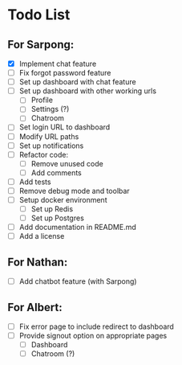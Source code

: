 # Todo List

## For Sarpong:
- [x] Implement chat feature
- [ ] Fix forgot password feature
- [ ] Set up dashboard with chat feature
- [ ] Set up dashboard with other working urls
  - [ ] Profile
  - [ ] Settings (?)
  - [ ] Chatroom
- [ ] Set login URL to dashboard
- [ ] Modify URL paths
- [ ] Set up notifications
- [ ] Refactor code:
  - [ ] Remove unused code
  - [ ] Add comments
- [ ] Add tests
- [ ] Remove debug mode and toolbar
- [ ] Setup docker environment
  - [ ] Set up Redis
  - [ ] Set up Postgres
- [ ] Add documentation in README.md
- [ ] Add a license

## For Nathan:
- [ ] Add chatbot feature (with Sarpong)


## For Albert:
- [ ] Fix error page to include redirect to dashboard
- [ ] Provide signout option on appropriate pages
  - [ ] Dashboard
  - [ ] Chatroom (?)

<!-- Put an x in the square brackets when done -->

